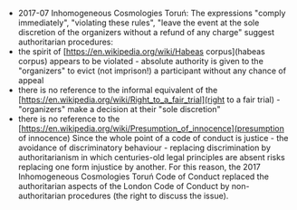  * 2017-07 Inhomogeneous Cosmologies Toruń: The expressions "comply immediately", "violating these rules", "leave the event at the sole discretion of the organizers without a refund of any charge" suggest authoritarian procedures:
  * the spirit of [https://en.wikipedia.org/wiki/Habeas corpus](habeas corpus) appears to be violated - absolute authority is given to the "organizers" to evict (not imprison!) a participant without any chance of appeal
  * there is no reference to the informal equivalent of the [https://en.wikipedia.org/wiki/Right_to_a_fair_trial](right to a fair trial) - "organizers" make a decision at their "sole discretion"
  * there is no reference to the [https://en.wikipedia.org/wiki/Presumption_of_innocence](presumption of innocence)
 Since the whole point of a code of conduct is justice - the avoidance of discriminatory behaviour - replacing discrimination by authoritarianism in which centuries-old legal principles are absent risks replacing one form injustice by another. For this reason, the 2017 Inhomogeneous Cosmologies Toruń Code of Conduct replaced the authoritarian aspects of the London Code of Conduct by non-authoritarian procedures (the right to discuss the issue).
